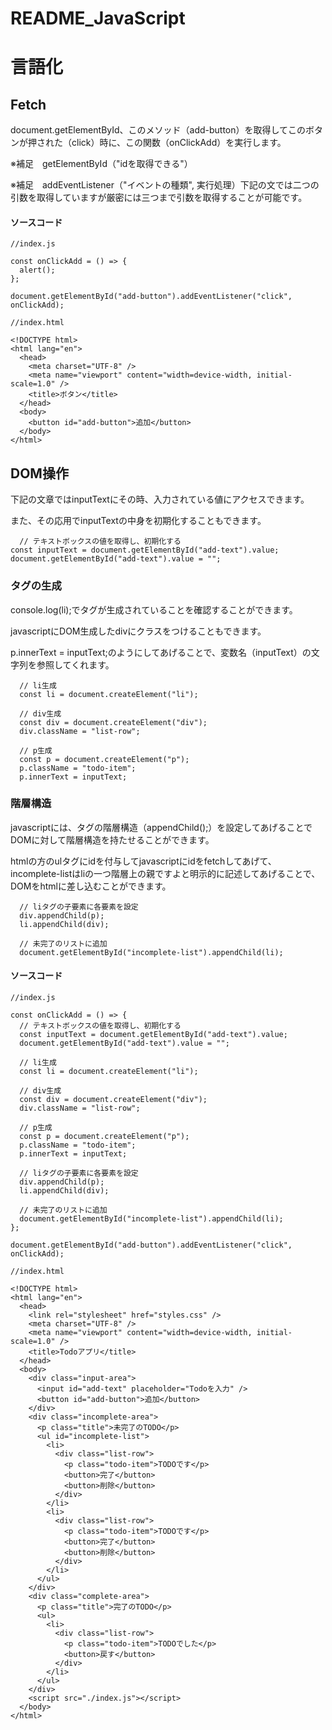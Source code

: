 # README_JavaScript
# 言語化
## Fetch
document.getElementById、このメソッド（add-button）を取得してこのボタンが押された（click）時に、この関数（onClickAdd）を実行します。

※補足　getElementById（"idを取得できる"）

※補足　addEventListener（"イベントの種類", 実行処理）下記の文では二つの引数を取得していますが厳密には三つまで引数を取得することが可能です。
#### ソースコード
```
//index.js

const onClickAdd = () => {
  alert();
};

document.getElementById("add-button").addEventListener("click", onClickAdd);

```
```
//index.html

<!DOCTYPE html>
<html lang="en">
  <head>
    <meta charset="UTF-8" />
    <meta name="viewport" content="width=device-width, initial-scale=1.0" />
    <title>ボタン</title>
  </head>
  <body>
    <button id="add-button">追加</button>
  </body>
</html>

```
## DOM操作
下記の文章ではinputTextにその時、入力されている値にアクセスできます。

また、その応用でinputTextの中身を初期化することもできます。
```
  // テキストボックスの値を取得し、初期化する
const inputText = document.getElementById("add-text").value;
document.getElementById("add-text").value = "";
```
### タグの生成
console.log(li);でタグが生成されていることを確認することができます。

javascriptにDOM生成したdivにクラスをつけることもできます。

p.innerText = inputText;のようにしてあげることで、変数名（inputText）の文字列を参照してくれます。

```
  // li生成
  const li = document.createElement("li");

  // div生成
  const div = document.createElement("div");
  div.className = "list-row";

  // p生成
  const p = document.createElement("p");
  p.className = "todo-item";
  p.innerText = inputText;
```
### 階層構造

javascriptには、タグの階層構造（appendChild();）を設定してあげることでDOMに対して階層構造を持たせることができます。

htmlの方のulタグにidを付与してjavascriptにidをfetchしてあげて、incomplete-listはliの一つ階層上の親ですよと明示的に記述してあげることで、DOMをhtmlに差し込むことができます。

```
  // liタグの子要素に各要素を設定
  div.appendChild(p);
  li.appendChild(div);

  // 未完了のリストに追加
  document.getElementById("incomplete-list").appendChild(li);
```
#### ソースコード
```
//index.js

const onClickAdd = () => {
  // テキストボックスの値を取得し、初期化する
  const inputText = document.getElementById("add-text").value;
  document.getElementById("add-text").value = "";

  // li生成
  const li = document.createElement("li");

  // div生成
  const div = document.createElement("div");
  div.className = "list-row";

  // p生成
  const p = document.createElement("p");
  p.className = "todo-item";
  p.innerText = inputText;

  // liタグの子要素に各要素を設定
  div.appendChild(p);
  li.appendChild(div);

  // 未完了のリストに追加
  document.getElementById("incomplete-list").appendChild(li);
};

document.getElementById("add-button").addEventListener("click", onClickAdd);

```

```
//index.html

<!DOCTYPE html>
<html lang="en">
  <head>
    <link rel="stylesheet" href="styles.css" />
    <meta charset="UTF-8" />
    <meta name="viewport" content="width=device-width, initial-scale=1.0" />
    <title>Todoアプリ</title>
  </head>
  <body>
    <div class="input-area">
      <input id="add-text" placeholder="Todoを入力" />
      <button id="add-button">追加</button>
    </div>
    <div class="incomplete-area">
      <p class="title">未完了のTODO</p>
      <ul id="incomplete-list">
        <li>
          <div class="list-row">
            <p class="todo-item">TODOです</p>
            <button>完了</button>
            <button>削除</button>
          </div>
        </li>
        <li>
          <div class="list-row">
            <p class="todo-item">TODOです</p>
            <button>完了</button>
            <button>削除</button>
          </div>
        </li>
      </ul>
    </div>
    <div class="complete-area">
      <p class="title">完了のTODO</p>
      <ul>
        <li>
          <div class="list-row">
            <p class="todo-item">TODOでした</p>
            <button>戻す</button>
          </div>
        </li>
      </ul>
    </div>
    <script src="./index.js"></script>
  </body>
</html>

```
